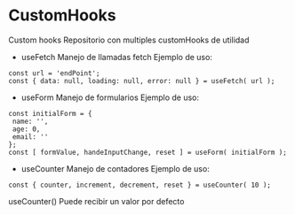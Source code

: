 # CustomHooks
Custom hooks
Repositorio con multiples customHooks de utilidad 
 * useFetch
  Manejo de llamadas fetch
  Ejemplo de uso:
 ```
 const url = 'endPoint';
 const { data: null, loading: null, error: null } = useFetch( url );
 ```
 
 * useForm 
  Manejo de formularios
  Ejemplo de uso:
 ```
 const initialForm = {
  name: '',
  age: 0,
  email: ''
 };
 const [ formValue, handeInputChange, reset ] = useForm( initialForm );
 ``` 
 
 * useCounter 
  Manejo de contadores
  Ejemplo de uso:
 ```
 const { counter, increment, decrement, reset } = useCounter( 10 );
 ```
 useCounter() Puede recibir un valor por defecto
